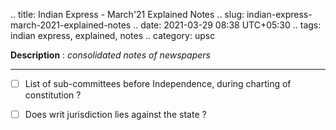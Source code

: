 .. title: Indian Express - March'21 Explained Notes
.. slug: indian-express-march-2021-explained-notes
.. date: 2021-03-29 08:38 UTC+05:30
.. tags: indian express, explained, notes
.. category: upsc

**Description** : *consolidated notes of newspapers*

***
<!-- TEASER_END -->

- [ ] List of sub-committees before Independence, during charting of constitution ? 
- [ ] Does writ jurisdiction lies against the state ? 

